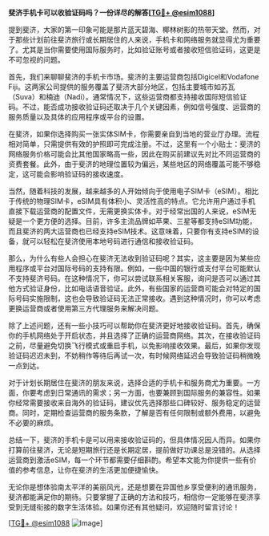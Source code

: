 **斐济手机卡可以收验证码吗？一份详尽的解答[[TG💪+ @esim1088](https://t.me/s/esim1088)]**

提到斐济，大家的第一印象可能是那片蓝天碧海、椰林树影的热带天堂。然而，对于那些计划前往斐济旅行或长期居住的人来说，手机卡和网络服务就显得尤为重要了。尤其是当你需要使用国际服务时，比如验证账号或者接收短信验证码，这更是不可忽视的问题。

首先，我们来聊聊斐济的手机卡市场。斐济的主要运营商包括Digicel和Vodafone Fiji。这两家公司提供的服务覆盖了斐济大部分地区，包括主要城市如苏瓦（Suva）和楠迪（Nadi）。通常情况下，这些运营商都支持接收国际短信验证码。不过，能否成功接收验证码还取决于几个关键因素，例如信号强度、运营商的服务质量以及具体的应用程序或平台的设置。

在斐济，如果你选择购买一张实体SIM卡，你需要亲自到当地的营业厅办理。流程相对简单，只需提供有效的护照即可完成注册。不过，这里有一个小贴士：斐济的网络服务价格可能会比其他国家略高一些，因此在购买前建议先对比不同运营商的资费套餐。此外，由于斐济的地理位置较为偏远，某些地区的网络覆盖可能不够稳定，这可能会影响验证码的接收速度。

当然，随着科技的发展，越来越多的人开始倾向于使用电子SIM卡（eSIM）。相比于传统的物理SIM卡，eSIM具有体积小、灵活性高的特点。它允许用户通过手机直接下载运营商的配置文件，无需更换实体卡。对于经常出国的人来说，eSIM无疑是一个更方便的选择。目前，许多主流品牌如苹果、三星等都支持eSIM功能，而且斐济的两大运营商也已经支持eSIM技术。这意味着，只要你有支持eSIM的设备，就可以轻松在斐济使用本地号码进行通信和接收验证码。

那么，为什么有些人会担心在斐济无法收到验证码呢？其实，这主要是因为某些应用程序或平台对国际号码的支持有限。例如，一些中国的银行或支付平台可能默认不支持斐济号码。在这种情况下，你可以尝试联系相关客服，询问是否可以通过其他方式验证身份，比如电话语音验证。此外，有些国家的运营商可能会对特定的国际号码实施限制，这也会导致验证码无法正常接收。遇到这种情况时，你可以考虑更换运营商或者使用第三方代理服务来解决问题。

除了上述问题，还有一些小技巧可以帮助你在斐济更好地接收验证码。首先，确保你的手机网络处于开启状态，并且选择了正确的运营商网络。其次，在接收验证码之前，尽量避免切换飞行模式或重启手机，以免影响接收效果。最后，如果你发现验证码迟迟未到，不妨稍作等待后再试一次，有时候网络延迟会导致验证码稍微晚一点到达。

对于计划长期居住在斐济的朋友来说，选择合适的手机卡和服务商尤为重要。一方面，你要考虑到日常通讯的需求；另一方面，也要兼顾到国际服务的兼容性。如果你经常需要接收来自海外的验证码，建议优先选择那些口碑较好、服务稳定的运营商。同时，定期检查运营商的服务条款，了解是否有任何限制或额外费用，以避免不必要的麻烦。

总结一下，斐济的手机卡是可以用来接收验证码的，但具体情况因人而异。如果你打算前往斐济，无论是短期旅行还是长期定居，提前做好功课总是没错的。从选择运营商到激活eSIM，每一个环节都需要仔细斟酌。希望本文能为你提供一些有价值的参考信息，让你在斐济的生活更加便捷愉快。

无论你是想体验南太平洋的美丽风光，还是想要在异国他乡享受便利的通讯服务，斐济都能满足你的期待。只要掌握了正确的方法和技巧，相信你一定能够在斐济享受到无缝衔接的数字生活体验。如果你还有其他疑问，欢迎随时留言讨论！

[[TG💪+ @esim1088](https://t.me/s/esim1088) ![Image](https://i.postimg.cc/4NQfJmqS/Snipaste-2025-05-13-00-14-12.png)]